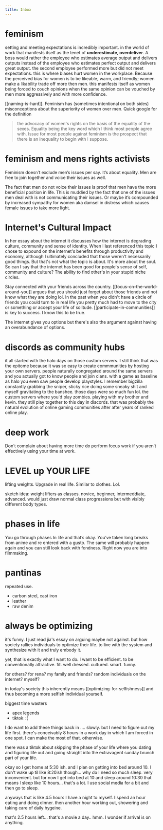 ```yaml
---
title: Inbox
---
```


# feminism 
setting and meeting expectations is incredibly important. in the world of work that manifests itself as the tenet of **underestimate, overdeliver**. A boss would rather the employee who estimates average output and delivers outputs instead of the employee who estimates perfect output and delivers great output. the second employee performed more but did not meet expectations. this is where biases hurt women in the workplace. Because the perceived bias for women is to be likeable, warm, and friendly; women make a likability trade off more then men. this manifests itself as women being forced to couch opinions when the same opinion can be vouched by men more aggressively and with more confidence. 

[[naming-is-hard]]. Feminism has (sometimes intentional on both sides) misconceptions about the superiority of women over men. Quick google for the definition 
> the advocacy of women's rights on the basis of the equality of the sexes.
Equality being the key word which I think most people agree with. Issue for most people against feminism is the prospect that there is an inequality to begin with I suppose. 

# feminism and mens rights activists
Feminism doesn’t exclude men’s issues per say. It’s about equality. Men are free to join together and voice their issues as well. 

The fact that men do not voice their issues is proof that men have the more beneficial position in life. This is muddied by the fact that one of the issues men deal with is not communicating their issues. Or maybe it’s compounded by increased sympathy for women aka damsel in distress which causes female issues to take more light. 


# Internet's Cultural Impact
In her essay about the internet it discusses how the internet is degrading culture, community and sense of identity. 
When I last referenced this topic I chose to expound on the internet's benefits through productivity and economy, although I ultimately concluded that those weren't necessarily good things. 
But that's not what the topic is about. It's more about the soul. So can I say that the internet has been good for people's sense of self, community and culture? The ability to find other's in your stupid niche circles. 

Stay connected with your friends across the country. [[focus-on-the-world-around-you]] argues that you should just forget about those friends and not know what they are doing lol. In the past when you didn't have a circle of friends you could turn to in real life you pretty much had to move to the city or something or accept your life of solitude. [[participate-in-communities]] is key to success. I know this to be true. 

The internet gives you options but there's also the argument against having an overabundance of options. 

# discords as community hubs
it all started with the halo days on those custom servers. I still think that was the epitome because it was so easy to create commmunities by hosting your own servers. people naturally congregated around the same servers and you actually got to know people and join clans. with a game as baseline as halo you even saw people develop playstyles. I remember bigzilla constantly grabbing the sniper, sticky rice doing some sneaky shit and myself gravitating to the banshee. those days were so much fun lol. the custom servers where you'd play zombies. playing with my brother and kevin. they still play together to this day in discords. that was probably the natural evolution of online gaming communities after after years of ranked online play. 

# deep work
Don’t complain about having more time do perform focus work if you aren’t effectively using your time at work. 

# LEVEL up YOUR LIFE 
lifting weights. Upgrade in real life. Similar to clothes. Lol. 

sketch idea: weight lifters as classes. novice, beginner, intermeddiate, advanced. 
would just draw normal class progressions but with visibly different body types. 

# phases in life 
You go through phases In life and that’s okay. You’ve taken long breaks from anime and re entered with a gusto. The same will probably happen again and you can still look back with fondness. Right now you are into filmmaking. 

# pantinas
repeated use. 
- carbon steel, cast iron
- leather
- raw denim

# always be optimizing
it's funny. I just read jia's essay on arguing maybe not against. but how society rallies individuals to optimize their life. to live with the system and synthesize with it and truly embody it. 

yet, that is exactly what I want to do. I want to be efficient. to be conventionally attractive. fit. well dressed. cultured. smart. funny. 

for others? for rena? my family and friends? random individuals on the internet? myself?

in today's society this inherently means [[optimizing-for-selfishness]] and thus becoming a more selfish individual yourself. 

biggest time wasters
- apex legends
- tiktok : )

I do want to add these things back in .... slowly. but I need to figure out my life first.
there's conceivably 8 hours in a work day in which I am forced in one spot. I can make the most of that. otherwise. 

there was a tiktok about skipping the phase of your life where you dating and figuring life out and going straight into the extravagent sunday brunch part of your life. 

okay so I get home at 5:30 ish. and I plan on getting into bed around 10. I don't wake up til like 8:20ish though... why do I need so much sleep. very inconvenient. but for now I get into bed at 10 and sleep around 10:30 that means I sleep like 10 hours... that's a lot. I use social media for a bit and then go to sleep. 

anyways that is like 4.5 hours I have a night to myself. I spend an hour eating and doing dinner. then another hour working out, showering and taking care of daily hygeine. 

that's 2.5 hours left... that's a movie a day.. hmm. I wonder if arrival is on anything. 
